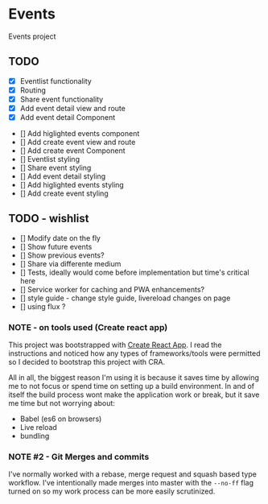 # Events
Events project

## TODO

- [x] Eventlist functionality
- [x] Routing
- [x] Share event functionality
- [x] Add event detail view and route
- [x] Add event detail Component
- [] Add higlighted events component
- [] Add create event view and route
- [] Add create event Component
- [] Eventlist styling
- [] Share event styling
- [] Add event detail styling
- [] Add higlighted events styling
- [] Add create event styling

## TODO - wishlist

- [] Modify date on the fly
- [] Show future events
- [] Show previous events?
- [] Share via differente medium
- [] Tests, ideally would come before implementation but time's critical here
- [] Service worker for caching and PWA enhancements?
- [] style guide - change style guide, livereload changes on page
- [] using flux ?

### NOTE - on tools used (Create react app)
This project was bootstrapped with [Create React App](https://github.com/facebookincubator/create-react-app). I read the instructions and noticed how any types of frameworks/tools were permitted so I decided to bootstrap this project with CRA.

All in all, the biggest reason I'm using it is because it saves time by allowing me to not focus or spend time on setting up a build environment. In and of itself the build process wont make the application work or break, but it save me time but not worrying about:

- Babel (es6 on browsers)
- Live reload
- bundling

### NOTE #2 - Git Merges and commits
I've normally worked with a rebase, merge request and squash based type workflow. I've intentionally made merges into master with the `--no-ff` flag turned on so my work process can be more easily scrutinized.
